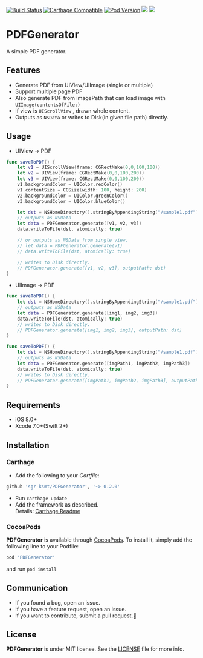 [![Build Status](https://travis-ci.org/sgr-ksmt/PDFGenerator.svg?branch=master)](https://travis-ci.org/sgr-ksmt/PDFGenerator)
[![Carthage Compatible](https://img.shields.io/badge/Carthage-compatible-4BC51D.svg?style=flat)](https://github.com/Carthage/Carthage)
[![Pod Version](https://img.shields.io/cocoapods/v/PDFGenerator.svg?style=flat)](http://cocoapods.org/pods/PDFGenerator)
[![](https://img.shields.io/badge/Xcode-7.0%2B-brightgreen.svg?style=flat)]()
[![](https://img.shields.io/badge/iOS-8.0%2B-brightgreen.svg?style=flat)]()

# PDFGenerator
A simple PDF generator.

## Features

- Generate PDF from UIView/UIImage (single or multiple)
- Support multiple page PDF
- Also generate PDF from imagePath that can load image with `UIImage(contentsOfFile:)`
- If view is `UIScrollView` , drawn whole content.
- Outputs as `NSData` or writes to Disk(in given file path) directly.

## Usage

- UIView → PDF

```swift
func saveToPDF() {
    let v1 = UIScrollView(frame: CGRectMake(0,0,100,100))
    let v2 = UIView(frame: CGRectMake(0,0,100,200))
    let v3 = UIView(frame: CGRectMake(0,0,100,200))
    v1.backgroundColor = UIColor.redColor()
    v1.contentSize = CGSize(width: 100, height: 200)
    v2.backgroundColor = UIColor.greenColor()
    v3.backgroundColor = UIColor.blueColor()

    let dst = NSHomeDirectory().stringByAppendingString("/sample1.pdf")
    // outputs as NSData
    let data = PDFGenerator.generate([v1, v2, v3])
    data.writeToFile(dst, atomically: true)

    // or outputs as NSData from single view.
    // let data = PDFGenerator.generate(v1)
    // data.writeToFile(dst, atomically: true)

    // writes to Disk directly.
    // PDFGenerator.generate([v1, v2, v3], outputPath: dst)
}
```

- UIImage → PDF

```swift
func saveToPDF() {
    let dst = NSHomeDirectory().stringByAppendingString("/sample1.pdf")
    // outputs as NSData
    let data = PDFGenerator.generate([img1, img2, img3])
    data.writeToFile(dst, atomically: true)
    // writes to Disk directly.
    // PDFGenerator.generate([img1, img2, img3], outputPath: dst)
}
```

```swift
func saveToPDF() {
    let dst = NSHomeDirectory().stringByAppendingString("/sample1.pdf")
    // outputs as NSData
    let data = PDFGenerator.generate([imgPath1, imgPath2, imgPath3])
    data.writeToFile(dst, atomically: true)
    // writes to Disk directly.
    // PDFGenerator.generate([imgPath1, imgPath2, imgPath3], outputPath: dst)
}
```

## Requirements
- iOS 8.0+
- Xcode 7.0+(Swift 2+)

## Installation

### Carthage

- Add the following to your *Cartfile*:

```bash
github 'sgr-ksmt/PDFGenerator', '~> 0.2.0'
```

- Run `carthage update`
- Add the framework as described.
<br> Details: [Carthage Readme](https://github.com/Carthage/Carthage#adding-frameworks-to-an-application)


### CocoaPods

**PDFGenerator** is available through [CocoaPods](http://cocoapods.org). To install
it, simply add the following line to your Podfile:

```ruby
pod 'PDFGenerator'
```

and run `pod install`


## Communication
- If you found a bug, open an issue.
- If you have a feature request, open an issue.
- If you want to contribute, submit a pull request.:muscle:

## License

**PDFGenerator** is under MIT license. See the [LICENSE](LICENSE) file for more info.